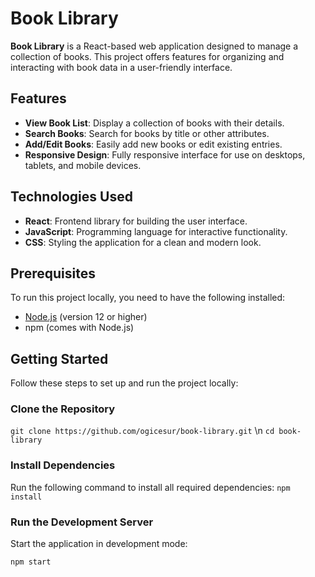 # Book Library

**Book Library** is a React-based web application designed to manage a collection of books. This project offers features for organizing and interacting with book data in a user-friendly interface.

## Features

- **View Book List**: Display a collection of books with their details.
- **Search Books**: Search for books by title or other attributes.
- **Add/Edit Books**: Easily add new books or edit existing entries.
- **Responsive Design**: Fully responsive interface for use on desktops, tablets, and mobile devices.

## Technologies Used

- **React**: Frontend library for building the user interface.
- **JavaScript**: Programming language for interactive functionality.
- **CSS**: Styling the application for a clean and modern look.

## Prerequisites

To run this project locally, you need to have the following installed:

- [Node.js](https://nodejs.org/) (version 12 or higher)
- npm (comes with Node.js)

## Getting Started

Follow these steps to set up and run the project locally:

### Clone the Repository

`git clone https://github.com/ogicesur/book-library.git` \n
`cd book-library`

### Install Dependencies

Run the following command to install all required dependencies:
`npm install`

### Run the Development Server

Start the application in development mode:

`npm start`


